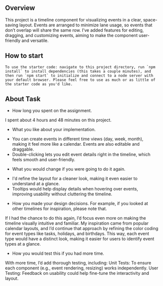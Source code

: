 ## Overview

This project is a timeline component for visualizing events in a clear, space-saving layout. Events are arranged to minimize lane usage, so events that don’t overlap will share the same row. I’ve added features for editing, dragging, and customizing events, aiming to make the component user-friendly and versatile.

## How to start

```
To use the starter code: navigate to this project directory, run `npm install` to install dependencies (this takes a couple minutes), and then run `npm start` to initialize and connect to a node server with your default browser. Please feel free to use as much or as little of the starter code as you'd like.
```

## About Task

* How long you spent on the assignment.

I spent about 4 hours and 48 minutes on this project.

* What you like about your implementation.

- You can create events in different time views (day, week, month), making it feel more like a calendar. Events are also editable and draggable.
- Double-clicking lets you edit event details right in the timeline, which feels smooth and user-friendly.

* What you would change if you were going to do it again.

- I'd refine the layout for a cleaner look, making it even easier to understand at a glance.
- Tooltips would help display details when hovering over events, improving usability without cluttering the timeline.

* How you made your design decisions. For example, if you looked at other timelines for inspiration, please note that.

If I had the chance to do this again, I’d focus even more on making the timeline visually intuitive and familiar. My inspiration came from popular calendar layouts, and I’d continue that approach by refining the color coding for event types like tasks, holidays, and birthdays. This way, each event type would have a distinct look, making it easier for users to identify event types at a glance.

* How you would test this if you had more time.

With more time, I’d add thorough testing, including:
Unit Tests: To ensure each component (e.g., event rendering, resizing) works independently.
User Testing: Feedback on usability could help fine-tune the interactivity and layout.